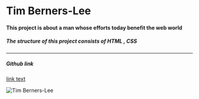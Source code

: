 # Tim Berners-Lee
#### This project is about a man whose efforts today benefit the web world

##### The structure of this project consists of HTML , CSS


---
##### Github link 
[link text](https://github.com/Younes-sh/tim-berners-lee-.git)

![Tim Berners-Lee](https://cdn.vox-cdn.com/thumbor/eX-lkRUnTxUO6kMeXzBxk2IBT6I=/0x0:6478x4293/1200x800/filters:focal(2721x1629:3757x2665)/cdn.vox-cdn.com/uploads/chorus_image/image/65766822/1178895878.jpg.0.jpg)



